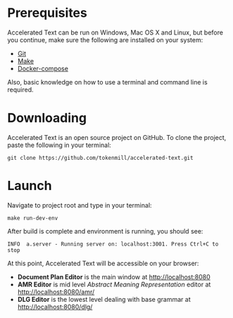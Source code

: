 # Prerequisites

Accelerated Text can be run on Windows, Mac OS X and Linux, but before you continue, make sure the following are installed on your system:

* [Git](https://git-scm.com/)
* [Make](https://www.gnu.org/software/make/)
* [Docker-compose](https://docs.docker.com/compose/install/)

Also, basic knowledge on how to use a terminal and command line is required.

# Downloading

Accelerated Text is an open source project on GitHub. To clone the project, paste the following in your terminal:

```
git clone https://github.com/tokenmill/accelerated-text.git
```

# Launch

Navigate to project root and type in your terminal:

```
make run-dev-env
```

After build is complete and environment is running, you should see:

```
INFO  a.server - Running server on: localhost:3001. Press Ctrl+C to stop
```

At this point, Accelerated Text will be accessible on your browser:

* **Document Plan Editor** is the main window at [http://localhost:8080](http://localhost:8080)
* **AMR Editor** is mid level *Abstract Meaning Representation* editor at [http://localhost:8080/amr/](http://localhost:8080/amr/)
* **DLG Editor** is the lowest level dealing with base grammar at [http://localhost:8080/dlg/](http://localhost:8080/dlg/)
